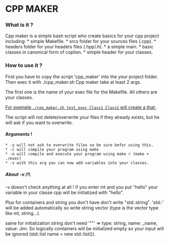 # CPP MAKER

### What is it ?
Cpp maker is a simple bash script who create basics for your cpp project including:
    * simple Makefile.
    * srcs folder for your sources files (.cpp).
    * headers folder for your headers files (.hpp/.h).
    * a simple main.
    * basic classes in canonical form of coplien.
    * simple header for your classes.

### How to use it ?
First you have to copy the script 'cpp_maker' into the your project folder.
Then exec it with ./cpp_maker.sh
Cpp maker take at least 2 args.

The first one is the name of your exec file for the Makefile.
All others are your classes.

[For exemple `./cpp_maker.sh test_exec Class1 Class2` will create a that:](https://github.com/IQiyuu/cpp_maker/blob/main/assets/example.png)

The script will not delete/overwrite your files if they already exists, but he will ask if you want to overwrite.

#### Arguments !
    * -y will not ask to overwrite files so be sure befor using this.
    * -c will compile your program using make
    * -e will compile and execute your program using make r (make + ./exec)
    * -v with this arg you can now add variables into your classes.

##### About -v /!\
-v doesn't check anything at all ! if you enter int and you put "hello" your variable in your classe cpp will be initialized with "hello".

Plus for containers and string you don't have don't write "std::string". 'std::' will be added automatically so write string vector<type> (type is the vector type like int, string...).

same for initialization string don't need '""' => type: string, name: _name, value: Jim. So logically containers will be initialized empty so your input will be ignored (std::list<int> name = new std::list<int>()).
